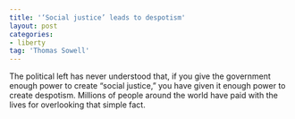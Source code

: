 ```yaml
---
title: '‘Social justice’ leads to despotism'
layout: post
categories:
- liberty
tag: 'Thomas Sowell'
---
```


The political left has never understood that, if you give the government enough power to create “social justice,” you have given it enough power to create despotism. Millions of people around the world have paid with the lives for overlooking that simple fact.
